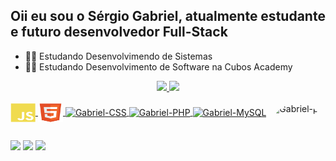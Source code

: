 ## Oii eu sou o Sérgio Gabriel, atualmente estudante e futuro desenvolvedor Full-Stack
- 👨‍💻 Estudando Desenvolvimendo de Sistemas
- 👨‍💻 Estudando Desenvolvimento de Software na Cubos Academy

<div align="center">
  <a href="https://github.com/sergabriell">
  <img height="180em" src="https://github-readme-stats.vercel.app/api?username=sergabriell&show_icons=true&theme=highcontrast&include_all_commits=true&count_private=true"/>
  <img height="180em" src="https://github-readme-stats.vercel.app/api/top-langs/?username=sergabriell&layout=compact&langs_count=7&theme=highcontrast"/>
</div>
  
<div style="display: inline_block"><br>
  <img align="center" alt="Gabriel-Js" height="30" width="40" src="https://raw.githubusercontent.com/devicons/devicon/master/icons/javascript/javascript-plain.svg">
  <img align="center" alt="Gabriel-HTML" height="30" width="40" src="https://raw.githubusercontent.com/devicons/devicon/master/icons/html5/html5-original.svg">
  <img align="center" alt="Gabriel-CSS" height="30" width="40" src="https://cdn.jsdelivr.net/gh/devicons/devicon/icons/css3/css3-original.svg" />
  <img align="center" alt="Gabriel-PHP" height="50" width="40"
src="https://cdn.jsdelivr.net/gh/devicons/devicon/icons/php/php-original.svg">
  <img align="center" alt="Gabriel-MySQL" height="50" width="40"
src="https://cdn.jsdelivr.net/gh/devicons/devicon/icons/mysql/mysql-original-wordmark.svg">
  <img align="right" alt="Gabriel-pic" height="150" style="border-radius:50px;" src="https://i.picasion.com/pic91/f902281058696f534b890d9f2c213954.gif">
</div>
  
 ##


<div> 
 <a href="https://instagram.com/sergio_gabrielpss" target="_blank"><img src="https://img.shields.io/badge/-Instagram-%23E4405F?style=for-the-badge&logo=instagram&logoColor=white" target="_blank"></a>
  <a href = "mailto:sergio.gabriel85@yahoo.com"><img src="https://img.shields.io/badge/-Gmail-%23333?style=for-the-badge&logo=gmail&logoColor=white" target="_blank"></a>
  <a href="https://api.whatsapp.com/send?phone=5581991528129 &text=Oii" target="_blank"><img src="https://img.shields.io/badge/WhatsApp-25D366?style=for-the-badge&logo=whatsapp&logoColor=white" target="_blank"></a> 
 
 
 
</div>

